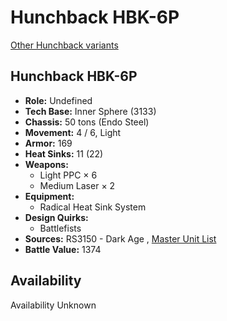 # Hunchback HBK-6P 

[Other Hunchback variants](../hunchback.md) 

## Hunchback HBK-6P 

- **Role:** Undefined 
- **Tech Base:** Inner Sphere (3133) 
- **Chassis:** 50 tons (Endo Steel) 
- **Movement:** 4 / 6, Light 
- **Armor:** 169 
- **Heat Sinks:** 11 (22) 
- **Weapons:** 
  - Light PPC × 6 
  - Medium Laser × 2 
- **Equipment:** 
  - Radical Heat Sink System 
- **Design Quirks:** 
  - Battlefists 
- **Sources:** RS3150 - Dark Age , [Master Unit List](http://masterunitlist.info/Unit/Details/7993) 
- **Battle Value:** 1374 

## Availability 

Availability Unknown 

